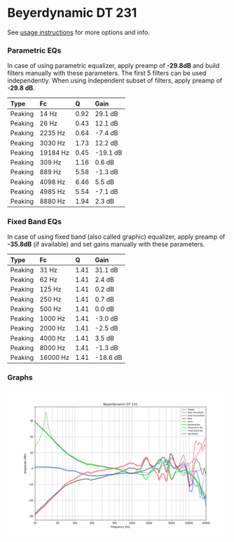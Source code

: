 # Beyerdynamic DT 231
See [usage instructions](https://github.com/jaakkopasanen/AutoEq#usage) for more options and info.

### Parametric EQs
In case of using parametric equalizer, apply preamp of **-29.8dB** and build filters manually
with these parameters. The first 5 filters can be used independently.
When using independent subset of filters, apply preamp of **-29.8 dB**.

| Type    | Fc       |    Q | Gain     |
|:--------|:---------|:-----|:---------|
| Peaking | 14 Hz    | 0.92 | 29.1 dB  |
| Peaking | 26 Hz    | 0.43 | 12.1 dB  |
| Peaking | 2235 Hz  | 0.64 | -7.4 dB  |
| Peaking | 3030 Hz  | 1.73 | 12.2 dB  |
| Peaking | 19184 Hz | 0.45 | -19.1 dB |
| Peaking | 309 Hz   | 1.16 | 0.6 dB   |
| Peaking | 889 Hz   | 5.58 | -1.3 dB  |
| Peaking | 4098 Hz  | 6.46 | 5.5 dB   |
| Peaking | 4985 Hz  | 5.54 | -7.1 dB  |
| Peaking | 8880 Hz  | 1.94 | 2.3 dB   |

### Fixed Band EQs
In case of using fixed band (also called graphic) equalizer, apply preamp of **-35.8dB**
(if available) and set gains manually with these parameters.

| Type    | Fc       |    Q | Gain     |
|:--------|:---------|:-----|:---------|
| Peaking | 31 Hz    | 1.41 | 31.1 dB  |
| Peaking | 62 Hz    | 1.41 | 2.4 dB   |
| Peaking | 125 Hz   | 1.41 | 0.2 dB   |
| Peaking | 250 Hz   | 1.41 | 0.7 dB   |
| Peaking | 500 Hz   | 1.41 | 0.0 dB   |
| Peaking | 1000 Hz  | 1.41 | -3.0 dB  |
| Peaking | 2000 Hz  | 1.41 | -2.5 dB  |
| Peaking | 4000 Hz  | 1.41 | 3.5 dB   |
| Peaking | 8000 Hz  | 1.41 | -1.3 dB  |
| Peaking | 16000 Hz | 1.41 | -18.6 dB |

### Graphs
![](./Beyerdynamic%20DT%20231.png)